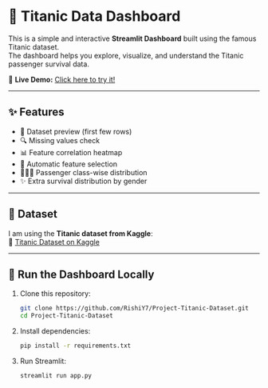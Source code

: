 # 🚢 Titanic Data Dashboard

This is a simple and interactive **Streamlit Dashboard** built using the famous Titanic dataset.  
The dashboard helps you explore, visualize, and understand the Titanic passenger survival data.  

🔗 **Live Demo:** [Click here to try it!](https://project-titanic-dataset.streamlit.app/)

---

## ✨ Features
- 📄 Dataset preview (first few rows)  
- 🔍 Missing values check  
- 📊 Feature correlation heatmap  
- 🎯 Automatic feature selection  
- 🧑‍🤝‍🧑 Passenger class-wise distribution  
- ✨ Extra survival distribution by gender  

---

## 📂 Dataset
I am using the **Titanic dataset from Kaggle**:  
🔗 [Titanic Dataset on Kaggle](https://www.kaggle.com/datasets/yasserh/titanic-dataset)

---

## 🚀 Run the Dashboard Locally
1. Clone this repository:
   ```bash
   git clone https://github.com/RishiY7/Project-Titanic-Dataset.git
   cd Project-Titanic-Dataset

2. Install dependencies:
   ```bash
   pip install -r requirements.txt

3. Run Streamlit:
   ```bash
   streamlit run app.py

